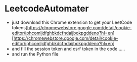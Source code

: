 # LeetcodeAutomater
- just download this Chrome extension to get your LeetCode tokens[https://chromewebstore.google.com/detail/cookie-editor/iphcomljdfghbkdcfndaijbokpgddeno?hl=en][https://chromewebstore.google.com/detail/cookie-editor/iphcomljdfghbkdcfndaijbokpgddeno?hl=en]
- and fill the session token and csrf token in the code .....
- and run the Python file

